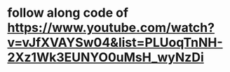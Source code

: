# follow along code of  https://www.youtube.com/watch?v=vJfXVAYSw04&list=PLUoqTnNH-2Xz1Wk3EUNYO0uMsH_wyNzDi
